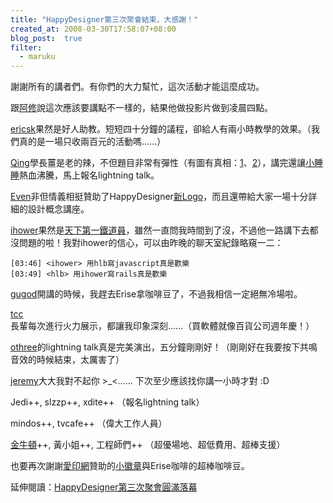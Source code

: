 ```yaml
---
title: "HappyDesigner第三次聚會結束，大感謝！"
created_at: 2008-03-30T17:58:07+08:00
blog_post:  true
filter:
  - maruku
---
```


謝謝所有的講者們。有你們的大力幫忙，這次活動才能這麼成功。

跟[阿修](http://lis186.com/)說這次應該要講點不一樣的，結果他做投影片做到凌晨四點。

[ericsk](http://blog.ericsk.org/)果然是好人助教。短短四十分鐘的議程，卻給人有兩小時教學的效果。（我們真的是一場只收兩百元的活動嗎......）

[Qing](http://blog.qing.tw/)學長薑是老的辣，不但題目非常有彈性（有圖有真相：[1](http://flickr.com/photos/hlb/2370787265/)、[2](http://flickr.com/photos/hlb/2370791215/)），講完還讓[小睡睡](http://slzzp.blogspot.com/)熱血沸騰，馬上報名lightning talk。

[Even](http://1pxcare.com/)非但情義相挺贊助了HappyDesigner[新Logo](http://happydesigner.org/)，而且還帶給大家一場十分詳細的設計概念講座。

[ihower](http://ihower.idv.tw/blog/)果然是[天下第一鐵道員](http://zh.handlino.com/about/)，雖然一直問我時間到了沒，不過他一路講下去都沒問題的啦！我對ihower的信心，可以由昨晚的聊天室紀錄略窺一二：

    [03:46] <ihower> 用hlb寫javascript真是歡樂
    [03:49] <hlb> 用ihower寫rails真是歡樂

[gugod](http://blog.gugod.org/)開講的時候，我趕去Erise拿咖啡豆了，不過我相信一定絕無冷場啦。

[tcc](http://blog.tcchou.org/)長輩每次進行火力展示，都讓我印象深刻......（買軟體就像百貨公司週年慶！）

[othree](http://blog.othree.net/)的lightning talk真是完美演出，五分鐘剛剛好！（剛剛好在我要按下共鳴音效的時候結束，太厲害了）

[jeremy](http://ria.richtechmedia.com/)大大我對不起你 >\_<...... 下次至少應該找你講一小時才對 :D

Jedi++, slzzp++, xdite++ （報名lightning talk）

mindos++, tvcafe++ （偉大工作人員）

[金牛頓](http://www.newtonsa.com.tw/)++, 黃小姐++, 工程師們++ （超優場地、超低費用、超棒支援）

也要再次謝謝[愛印網](http://aiink.com/)贊助的[小徽章](http://aiink.com/design/btn32-1)與Erise咖啡的超棒咖啡豆。

延伸閱讀：[HappyDesigner第三次聚會圓滿落幕](http://happydesigner.org/blog/2008/03/30/35)
